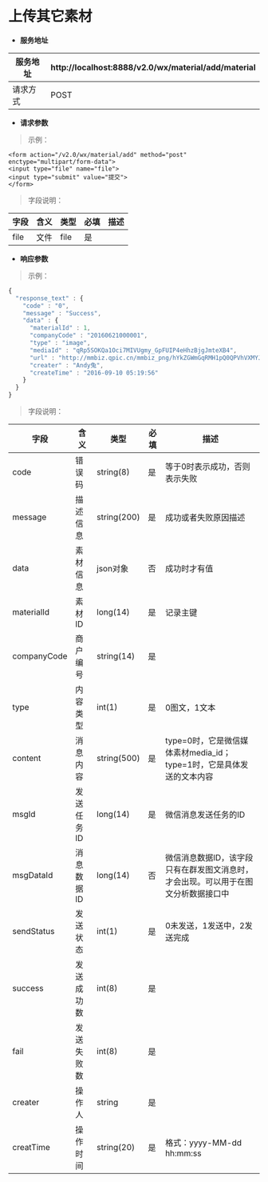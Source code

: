 # 上传其它素材

* **服务地址**

| 服务地址 | http:\/\/localhost:8888\/v2.0\/wx\/material\/add\/material |
| --- | --- |
| 请求方式 | POST |

* **请求参数**

> 示例：

```
<form action="/v2.0/wx/material/add" method="post" enctype="multipart/form-data">
<input type="file" name="file">
<input type="submit" value="提交">
</form>
```

> 字段说明：

| **字段** | **含义** | **类型** | **必填** | **描述** |
| --- | --- | --- | --- | --- |
| file | 文件 | file | 是 |  |

* **响应参数**

> 示例：

```javascript
{ 
  "response_text" : { 
    "code" : "0", 
    "message" : "Success", 
    "data" : { 
      "materialId" : 1, 
      "companyCode" : "20160621000001", 
      "type" : "image", 
      "mediaId" : "qRp5SOKQa1Oci7MIVUgmy_GpFUIP4eHhzBjgJmteXB4", 
      "url" : "http://mmbiz.qpic.cn/mmbiz_png/hYkZGWmGqRMH1pQ0QPVhVXMYJbvpAg1kZ9vCAK4HUZcnfOHBWAApbquvLDiafBHREaBPJV8dE7RyACkyvjzjW1Q/0?wx_fmt=png", 
      "creater" : "Andy兔", 
      "createTime" : "2016-09-10 05:19:56" 
    } 
  } 
} 
```

> 字段说明：

| **字段** | **含义** | **类型** | **必填** | **描述** |
| --- | --- | --- | --- | --- |
| code | 错误码 | string\(8\) | 是 | 等于0时表示成功，否则表示失败 |
| message | 描述信息 | string\(200\) | 是 | 成功或者失败原因描述 |
| data | 素材信息 | json对象 | 否 | 成功时才有值 |
| materialId | 素材ID | long\(14\) | 是 | 记录主键 |
| companyCode | 商户编号 | string\(14\) | 是 |  |
| type | 内容类型 | int\(1\) | 是 | 0图文，1文本 |
| content | 消息内容 | string\(500\) | 是 | type=0时，它是微信媒体素材media\_id；type=1时，它是具体发送的文本内容 |
| msgId | 发送任务ID | long\(14\) | 是 | 微信消息发送任务的ID |
| msgDataId | 消息数据ID | long\(14\) | 否 | 微信消息数据ID，该字段只有在群发图文消息时，才会出现。可以用于在图文分析数据接口中 |
| sendStatus | 发送状态 | int\(1\) | 是 | 0未发送，1发送中，2发送完成 |
| success | 发送成功数 | int\(8\) | 是 |  |
| fail | 发送失败数 | int\(8\) | 是 |  |
| creater | 操作人 | string | 是 |  |
| creatTime | 操作时间 | string\(20\) | 是 | 格式：yyyy-MM-dd hh:mm:ss |

